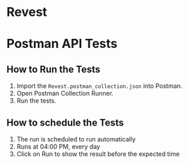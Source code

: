 # Revest
# Postman API Tests

## How to Run the Tests

1. Import the `Revest.postman_collection.json` into Postman.
2. Open Postman Collection Runner.
3. Run the tests.
   
 ## How to schedule the Tests
 
   1. The run is scheduled to run automatically
   2. Runs at 04:00 PM, every day
   3. Click on Run to show the result before the expected time
